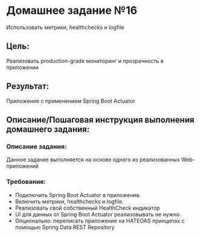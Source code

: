 # Домашнее задание №16
Использовать метрики, healthchecks и logfile

## Цель:
Реализовать production-grade мониторинг и прозрачность в приложении

## Результат:
Приложение с применением Spring Boot Actuator

## Описание/Пошаговая инструкция выполнения домашнего задания:

### Описание задания:
Данное задание выполняется на основе одного из реализованных Web-приложений

### Требования:
* Подключить Spring Boot Actuator в приложение.
* Включить метрики, healthchecks и logfile.
* Реализовать свой собственный HealthCheck индикатор
* UI для данных от Spring Boot Actuator реализовывать не нужно.
* Опционально: переписать приложение на HATEOAS принципах с помощью Spring Data REST Repository